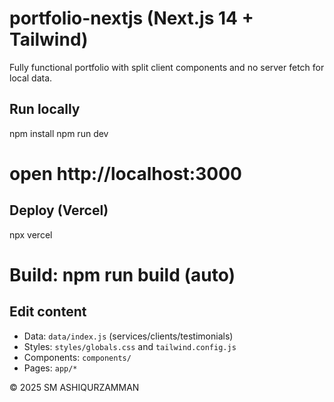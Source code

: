 # portfolio-nextjs (Next.js 14 + Tailwind)
Fully functional portfolio with split client components and no server fetch for local data.

## Run locally
npm install
npm run dev
# open http://localhost:3000

## Deploy (Vercel)
npx vercel
# Build: npm run build (auto)

## Edit content
- Data: `data/index.js` (services/clients/testimonials)
- Styles: `styles/globals.css` and `tailwind.config.js`
- Components: `components/`
- Pages: `app/*`

© 2025 SM ASHIQURZAMMAN
